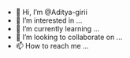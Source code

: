 - 👋 Hi, I’m @Aditya-girii
- 👀 I’m interested in ...
- 🌱 I’m currently learning ...
- 💞️ I’m looking to collaborate on ...
- 📫 How to reach me ...

<!---
Aditya-girii/Aditya-girii is a ✨ special ✨ repository because its `README.md` (this file) appears on your GitHub profile.
You can click the Preview link to take a look at your changes.
--->
